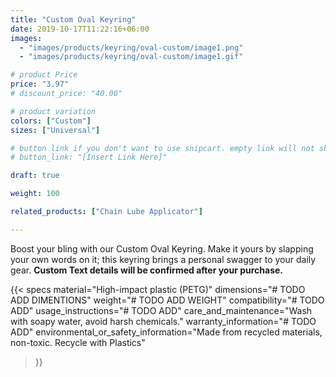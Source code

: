 ```yaml
---
title: "Custom Oval Keyring"
date: 2019-10-17T11:22:16+06:00
images:
  - "images/products/keyring/oval-custom/image1.png"
  - "images/products/keyring/oval-custom/image1.gif"

# product Price
price: "3.97"
# discount_price: "40.00"

# product variation
colors: ["Custom"]
sizes: ["Universal"]

# button link if you don't want to use snipcart. empty link will not show button
# button_link: "[Insert Link Here]"

draft: true

weight: 100

related_products: ["Chain Lube Applicator"]

---
```


Boost your bling with our Custom Oval Keyring. Make it yours by slapping your own words on it; this keyring brings a personal swagger to your daily gear. **Custom Text details will be confirmed after your purchase.**

{{< specs
    material="High-impact plastic (PETG)"
    dimensions="# TODO ADD DIMENTIONS"
    weight="# TODO ADD WEIGHT"
    compatibility="# TODO ADD"
    usage_instructions="# TODO ADD"
    care_and_maintenance="Wash with soapy water, avoid harsh chemicals."
    warranty_information="# TODO ADD"
    environmental_or_safety_information="Made from recycled materials, non-toxic. Recycle with Plastics"
>}}
